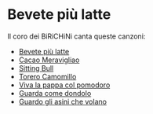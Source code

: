 Bevete più latte
================

Il coro dei BiRiCHiNi canta queste canzoni:

* [Bevete più latte](Bevete%20pi%C3%B9%20latte/README.md)
* [Cacao Meravigliao](Cacao%20Meravigliao/README.md)
* [Sitting Bull](Sitting%20Bull/README.md)
* [Torero Camomillo](Torero%20Camomillo/README.md)
* [Viva la pappa col pomodoro](Viva%20la%20pappa%20col%20pomodoro/README.md)
* [Guarda come dondolo](Guarda%20come%20dondolo/README.md)
* [Guardo gli asini che volano](Guardo%20gli%20asini%20che%20volano/README.md)
